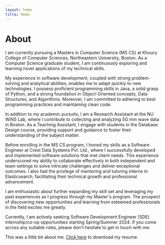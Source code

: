 ```yaml
---
layout: home
title: Home
---
```


# About

I am currently pursuing a Masters in Computer Science (MS CS) at Khoury College of Computer Sciences, Northeastern University, Boston. As a Computer Science graduate student, I am continuously exploring and learning novel applications of my technical skills.

My experience in software development, coupled with strong problem-solving and analytical abilities, enables me to adapt quickly to new technologies. I possess proficient programming skills in Java, a solid grasp of Python, and a strong foundation in Object-Oriented concepts, Data Structures, and Algorithms. Moreover, I am committed to adhering to best programming practices and maintaining clean code.

In addition to my academic pursuits, I am a Research Assistant at the NU WiNS Lab, where I contribute to collecting and analyzing 5G mm wave data in Boston. As a Teaching Assistant, I engage with students in the Database Design course, providing support and guidance to foster their understanding of the subject matter.

Before enrolling in the MS CS program, I honed my skills as a Software Engineer at Crest Data Systems Pvt. Ltd., where I successfully developed and implemented software solutions that met client needs. This experience underscored my ability to collaborate effectively in both independent and team settings to solve intricate challenges and deliver exceptional outcomes. I also had the privilege of mentoring and tutoring interns in Elasticsearch, facilitating their technical growth and professional advancement.

I am enthusiastic about further expanding my skill set and leveraging my past experiences as I progress through my Master's program. The prospect of discovering new opportunities and learning from esteemed professionals in the field excites me greatly.

Currently, I am actively seeking Software Development Engineer (SDE) internship/co-op opportunities starting Spring/Summer 2024. If you come across any suitable roles, please don't hesitate to get in touch with me.

This was a little bit about me. [Click here](/cv.pdf) to download my resume. 

<!-- The theme also ships with a blog: [click here](/posts) to scroll posts from the most recent. Finally, [click here](/404) to see a page that can't be found.

By default, the theme only contains these few pages in order to stay lean and flexible. However, it can be easily extended to accommodate more pages, [collections](https://jekyllrb.com/docs/collections/), [categories, and tags](https://jekyllrb.com/docs/posts/#tags-and-categories).

Below is a list of blog posts included for illustrative purposes. Make sure to delete or modify them before deploying your website.

{% include archive.html %}
-->